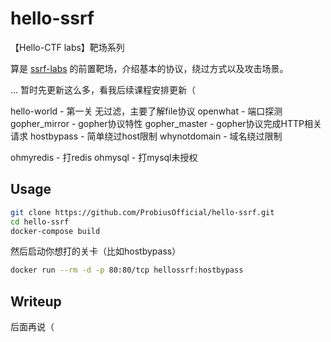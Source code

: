 # hello-ssrf
【Hello-CTF labs】靶场系列

算是 [ssrf-labs](https://github.com/ProbiusOfficial/ssrf-labs)  的前置靶场，介绍基本的协议，绕过方式以及攻击场景。

... 暂时先更新这么多，看我后续课程安排更新（

hello-world - 第一关 无过滤，主要了解file协议
openwhat - 端口探测
gopher_mirror - gopher协议特性
gopher_master - gopher协议完成HTTP相关请求
hostbypass - 简单绕过host限制
whynotdomain - 域名绕过限制

ohmyredis - 打redis
ohmysql - 打mysql未授权

## Usage

```bash
git clone https://github.com/ProbiusOfficial/hello-ssrf.git
cd hello-ssrf
docker-compose build
```
然后启动你想打的关卡（比如hostbypass）
```bash
docker run --rm -d -p 80:80/tcp hellossrf:hostbypass
```

## Writeup
后面再说（